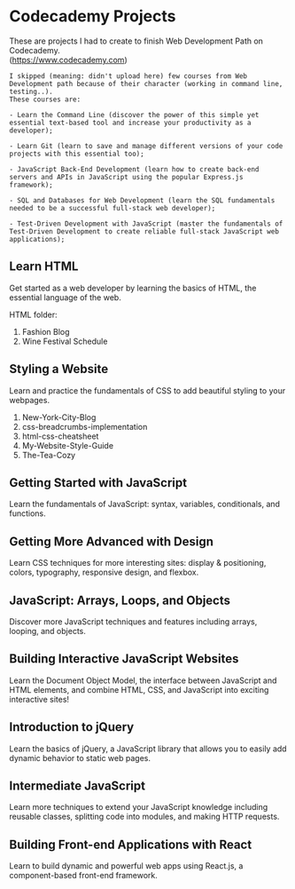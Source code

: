 # Codecademy Projects
 These are projects I had to create to finish Web Development Path on Codecademy.  
 (https://www.codecademy.com)
 
 ```
 I skipped (meaning: didn't upload here) few courses from Web Development path because of their character (working in command line, testing..).
These courses are:

- Learn the Command Line (discover the power of this simple yet essential text-based tool and increase your productivity as a developer);

- Learn Git (learn to save and manage different versions of your code projects with this essential too);

- JavaScript Back-End Development (learn how to create back-end servers and APIs in JavaScript using the popular Express.js framework);

- SQL and Databases for Web Development (learn the SQL fundamentals needed to be a successful full-stack web developer);

- Test-Driven Development with JavaScript (master the fundamentals of Test-Driven Development to create reliable full-stack JavaScript web applications);
``` 
 

## Learn HTML
Get started as a web developer by learning the basics of HTML, the essential language of the web.

HTML folder:

1. Fashion Blog
2. Wine Festival Schedule

## Styling a Website
Learn and practice the fundamentals of CSS to add beautiful styling to your webpages.

1. New-York-City-Blog
2. css-breadcrumbs-implementation
3. html-css-cheatsheet
4. My-Website-Style-Guide
5. The-Tea-Cozy

## Getting Started with JavaScript
Learn the fundamentals of JavaScript: syntax, variables, conditionals, and functions.

## Getting More Advanced with Design
Learn CSS techniques for more interesting sites: display & positioning, colors, typography, responsive design, and flexbox.

## JavaScript: Arrays, Loops, and Objects
Discover more JavaScript techniques and features including arrays, looping, and objects.

## Building Interactive JavaScript Websites
Learn the Document Object Model, the interface between JavaScript and HTML elements, and combine HTML, CSS, and JavaScript into exciting interactive sites!

## Introduction to jQuery
Learn the basics of jQuery, a JavaScript library that allows you to easily add dynamic behavior to static web pages.

## Intermediate JavaScript
Learn more techniques to extend your JavaScript knowledge including reusable classes, splitting code into modules, and making HTTP requests.

## Building Front-end Applications with React
Learn to build dynamic and powerful web apps using React.js, a component-based front-end framework.

